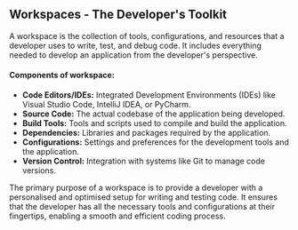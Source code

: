 ## Workspaces - The Developer's Toolkit

A workspace is the collection of tools, configurations, and resources that a developer uses to write, test, and debug code. It includes everything needed to develop an application from the developer's perspective.

#### Components of workspace:
- **Code Editors/IDEs:** Integrated Development Environments (IDEs) like Visual Studio Code, IntelliJ IDEA, or PyCharm.
- **Source Code:** The actual codebase of the application being developed.
- **Build Tools:** Tools and scripts used to compile and build the application.
- **Dependencies:** Libraries and packages required by the application.
- **Configurations:** Settings and preferences for the development tools and the application.
- **Version Control:** Integration with systems like Git to manage code versions.

The primary purpose of a workspace is to provide a developer with a personalised and optimised setup for writing and testing code. It ensures that the developer has all the necessary tools and configurations at their fingertips, enabling a smooth and efficient coding process.
